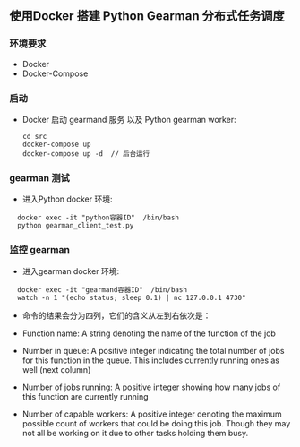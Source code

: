 ##  使用Docker 搭建 Python Gearman 分布式任务调度

### 环境要求
- Docker
- Docker-Compose

### 启动
- Docker 启动 gearmand 服务 以及 Python gearman worker: 
  ```
  cd src
  docker-compose up
  docker-compose up -d  // 后台运行
  ```

### gearman 测试
-  进入Python docker 环境: 
```
  docker exec -it "python容器ID"  /bin/bash
  python gearman_client_test.py
```


### 监控 gearman
-  进入gearman docker 环境: 
```
  docker exec -it "gearmand容器ID"  /bin/bash
  watch -n 1 "(echo status; sleep 0.1) | nc 127.0.0.1 4730"
```

- 命令的结果会分为四列，它们的含义从左到右依次是：

- Function name: A string denoting the name of the function of the job
- Number in queue: A positive integer indicating the total number of jobs for this function in the queue. This includes currently running ones as well (next column)
- Number of jobs running: A positive integer showing how many jobs of this function are currently running
- Number of capable workers: A positive integer denoting the maximum possible count of workers that could be doing this job. Though they may not all be working on it due to other tasks holding them busy.

